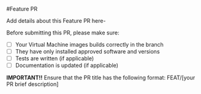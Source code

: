 #Feature PR

Add details about this Feature PR here-
 
Before submitting this PR, please make sure:

- [ ] Your Virtual Machine images builds correctly in the branch
- [ ] They have only installed approved software and versions
- [ ] Tests are written (if applicable)
- [ ] Documentation is updated (if applicable)

**IMPORTANT!!** Ensure that the PR title has the following format: FEAT/[your PR brief description]
